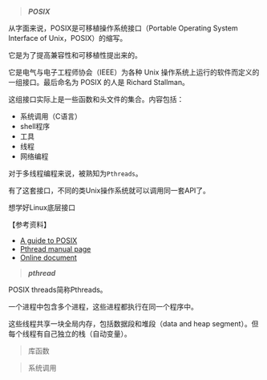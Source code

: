 

> ***POSIX***

从字面来说，POSIX是可移植操作系统接口（Portable Operating System Interface of Unix，POSIX）的缩写。

它是为了提高兼容性和可移植性提出来的。

它是电气与电子工程师协会（IEEE）为各种 Unix 操作系统上运行的软件而定义的一组接口。最后命名为 POSIX 的人是 Richard Stallman。

这组接口实际上是一些函数和头文件的集合。内容包括：

* 系统调用（C语言）
* shell程序
* 工具
* 线程
* 网络编程

对于多线程编程来说，被熟知为`Pthreads`。

有了这套接口，不同的类Unix操作系统就可以调用同一套API了。

想学好Linux底层接口

【参考资料】

* [A guide to POSIX](https://www.baeldung.com/linux/posix)
* [Pthread manual page](https://man7.org/linux/man-pages/man7/pthreads.7.html)
* [Online document](https://pubs.opengroup.org/onlinepubs/9699919799/nframe.html)

> ***pthread***

POSIX threads简称Pthreads。

一个进程中包含多个进程，这些进程都执行在同一个程序中。

这些线程共享一块全局内存，包括数据段和堆段（data and heap segment）。但每个线程有自己独立的栈（自动变量）。



> 库函数



> 系统调用